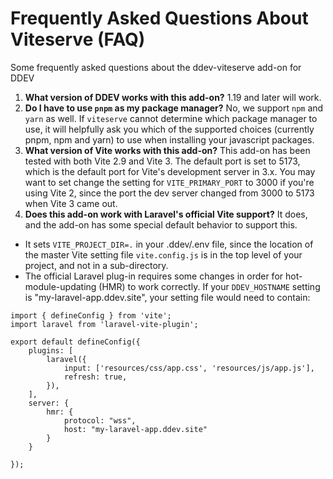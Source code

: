 # Frequently Asked Questions About Viteserve (FAQ)

Some frequently asked questions about the ddev-viteserve add-on for DDEV

1. **What version of DDEV works with this add-on?** 1.19 and later will work.
2. **Do I have to use `pnpm` as my package manager?** No, we support `npm` and `yarn` as well. If `viteserve` cannot determine which package manager to use, it will helpfully ask you which of the supported choices (currently pnpm, npm and yarn) to use when installing your javascript packages.
2. **What version of Vite works with this add-on?** This add-on has been tested with both Vite 2.9 and Vite 3. The default port is set to 5173, which is the default port for Vite's development server in 3.x. You may want to set change the setting for `VITE_PRIMARY_PORT` to 3000 if you're using Vite 2, since the port the dev server changed from 3000 to 5173 when Vite 3 came out.
3. **Does this add-on work with Laravel's official Vite support?** It does, and the add-on has some special default behavior to support this.
  * It sets `VITE_PROJECT_DIR=.` in your .ddev/.env file, since the location of the master Vite setting file `vite.config.js` is in the top level of your project, and not in a sub-directory. 
  * The official Laravel plug-in requires some changes in order for hot-module-updating (HMR) to work correctly. If your `DDEV_HOSTNAME` setting is "my-laravel-app.ddev.site", your setting file would need to contain: 

```
import { defineConfig } from 'vite';
import laravel from 'laravel-vite-plugin';

export default defineConfig({
    plugins: [
        laravel({
            input: ['resources/css/app.css', 'resources/js/app.js'],
            refresh: true,
        }),
    ],
    server: {
        hmr: {
            protocol: "wss",
            host: "my-laravel-app.ddev.site"
        }
    }

});

```
